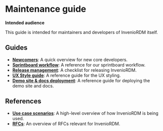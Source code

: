 # Maintenance guide

**Intended audience**

This guide is intended for maintainers and developers of InvenioRDM itself.

## Guides

- **[Newcomers](newcomers.md)**: A quick overview for new core developers.
- **[Sprintboard workflow](board-workflow.md)**: A reference for our sprintboard workflow.
- **[Release management](release-management.md)**: A checklist for releasing InvenioRDM.
- **[UX Style guide](styleguide.md)**: A reference guide for the UX styling.
- **[Demo site & docs deployment](demosite.md)**: A reference guide for deploying the demo site and docs.

## References

- **[Use case scenarios](use-cases.md)**: A high-level overview of how InvenioRDM is being used.
- **[RFCs](rfcs.md)**: An overview of RFCs relevant for InvenioRDM.
